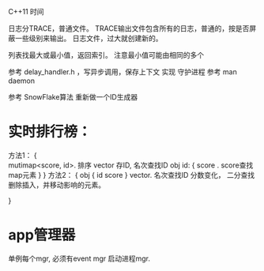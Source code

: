 




C++11 时间

日志分TRACE，普通文件。 TRACE输出文件包含所有的日志，普通的，按是否屏蔽一些级别来输出。
日志文件，过大就创建新的。

列表找最大或最小值，返回索引。 注意最小值可能由相同的多个

参考 delay_handler.h ，写异步调用，保存上下文
实现 守护进程 参考 man daemon

 参考 SnowFlake算法 重新做一个ID生成器

# 实时排行榜：
方法1：
{	
	mutimap<score, id>.  排序
	vector 存ID, 名次查找ID
	obj id:
	{
		score  . score查找map元素
	}
}
方法2：
{
	obj
	{
		id
		score
	}
	vector<obj>. 
	名次查找ID
	分数变化， 二分查找删除插入，并移动影响的元素。
	
}

# app管理器
 单例每个mgr,
 必须有event mgr
 启动进程mgr.
